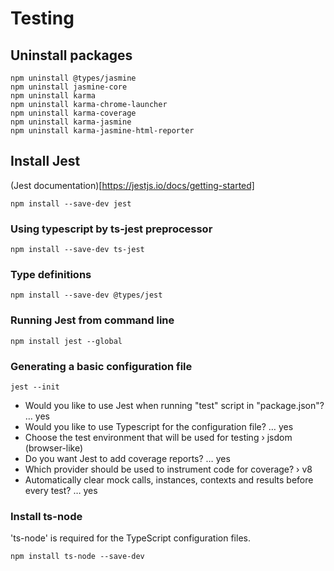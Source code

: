 # Testing

## Uninstall packages

```
npm uninstall @types/jasmine
npm uninstall jasmine-core
npm uninstall karma
npm uninstall karma-chrome-launcher
npm uninstall karma-coverage
npm uninstall karma-jasmine
npm uninstall karma-jasmine-html-reporter
```

## Install Jest

(Jest documentation)[https://jestjs.io/docs/getting-started]

```
npm install --save-dev jest
```

### Using typescript by ts-jest preprocessor

```
npm install --save-dev ts-jest
```

### Type definitions

```
npm install --save-dev @types/jest
```

### Running Jest from command line

```
npm install jest --global
```

### Generating a basic configuration file

```
jest --init
```

- Would you like to use Jest when running "test" script in "package.json"? … yes
- Would you like to use Typescript for the configuration file? … yes
- Choose the test environment that will be used for testing › jsdom (browser-like)
- Do you want Jest to add coverage reports? … yes
- Which provider should be used to instrument code for coverage? › v8
- Automatically clear mock calls, instances, contexts and results before every test? … yes

### Install ts-node

'ts-node' is required for the TypeScript configuration files.

```
npm install ts-node --save-dev
```
